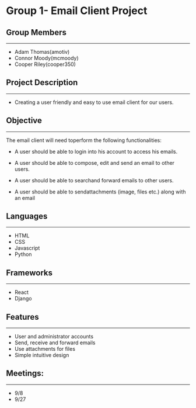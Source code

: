 # Group 1- Email Client Project

## Group Members

---

- Adam Thomas(amotiv)
- Connor Moody(mcmoody)
- Cooper Riley(cooper350)

## Project Description

---

- Creating a user friendly and easy to use email client for our users.

## Objective

---

The email client will need toperform the following functionalities:

- A user should be able to login into his account to access his emails.

- A user should be able to compose, edit and send an email to other users.

- A user should be able to searchand forward emails to other users.

- A user should be able to sendattachments (image, files etc.) along with an email

## Languages

---

- HTML
- CSS
- Javascript
- Python

## Frameworks

---

- React
- Django

## Features

---

- User and administrator accounts
- Send, receive and forward emails
- Use attachments for files
- Simple intuitive design

## Meetings:

---

- 9/8
- 9/27
